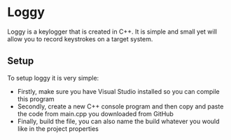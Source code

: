 # Loggy
Loggy is a keylogger that is created in C++. It is simple and small yet will allow you to record keystrokes on a target system.

## Setup

To setup loggy it is very simple:

  - Firstly, make sure you have Visual Studio installed so you can compile this program
  - Secondly, create a new C++ console program and then copy and paste the code from main.cpp you downloaded from GitHub
  - Finally, build the file, you can also name the build whatever you would like in the project properties
  
  
  
